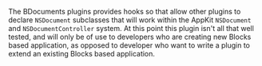 The BDocuments plugins provides hooks so that allow other plugins to declare `NSDocument` subclasses that will work within the AppKit `NSDocument` and `NSDocumentController` system. At this point this plugin isn't all that well tested, and will only be of use to developers who are creating new Blocks based application, as opposed to developer who want to write a plugin to extend an existing Blocks based application.